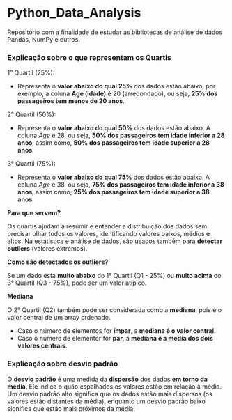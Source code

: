 # Python_Data_Analysis
Repositório com a finalidade de estudar as bibliotecas de análise de dados Pandas, NumPy e outros.

### **Explicação sobre o que representam os Quartis**

1° Quartil (25%):
- Representa o **valor abaixo do qual 25%** dos dados estão abaixo, por exemplo, a coluna **Age (idade)** é 20 (arredondado), ou seja, **25% dos passageiros tem menos de 20 anos**.

2° Quartil (50%):
- Representa o **valor abaixo do qual 50%** dos dados estão abaixo. A coluna *Age* é 28, ou seja, **50% dos passageiros tem idade inferior a 28 anos**, assim como, **50% dos passageiros tem idade superior a 28 anos**.

3° Quartil (75%):
- Representa o **valor abaixo do qual 75%** dos dados estão abaixo. A coluna *Age* é 38, ou seja, **75% dos passageiros tem idade inferior a 38 anos**, assim como, **25% dos passageiros tem idade superior a 38 anos**.

**Para que servem?**

Os quartis ajudam a resumir e entender a distribuição dos dados sem precisar olhar todos os valores, identificando valores baixos, médios e altos. Na estátistica e análise de dados, são usados também para **detectar outliers** (valores extremos).

**Como são detectados os outliers?**

Se um dado está **muito abaixo** do 1° Quartil (Q1 - 25%) ou **muito acima** do 3° Quartil (Q3 - 75%), pode ser um valor atípico.

**Mediana**

O 2° Quartil (Q2) também pode ser considerada como a **mediana**, pois é o valor central de um array ordenado.

- Caso o número de elementos for **ímpar**, a **mediana é o valor central**.
- Caso o número de elementor for **par**, a **mediana é a média dos dois valores centrais**.

### **Explicação sobre desvio padrão**

O **desvio padrão** é uma medida da **dispersão** dos dados **em torno da média**. Ele indica o quão espalhados os valores estão em relação à média. Um desvio padrão alto significa que os dados estão mais dispersos (os valores estão distantes da média), enquanto um desvio padrão baixo significa que estão mais próximos da média.